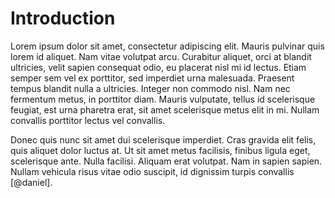 # Introduction

Lorem ipsum dolor sit amet, consectetur adipiscing elit. Mauris pulvinar
quis lorem id aliquet. Nam vitae volutpat arcu. Curabitur aliquet, orci
at blandit ultricies, velit sapien consequat odio, eu placerat nisl mi
id lectus. Etiam semper sem vel ex porttitor, sed imperdiet urna
malesuada. Praesent tempus blandit nulla a ultricies. Integer non
commodo nisl. Nam nec fermentum metus, in porttitor diam. Mauris
vulputate, tellus id scelerisque feugiat, est urna pharetra erat, sit
amet scelerisque metus elit in mi. Nullam convallis porttitor lectus vel
convallis.

Donec quis nunc sit amet dui scelerisque imperdiet. Cras gravida elit
felis, quis aliquet dolor luctus at. Ut sit amet metus facilisis,
finibus ligula eget, scelerisque ante. Nulla facilisi. Aliquam erat
volutpat. Nam in sapien sapien. Nullam vehicula risus vitae odio
suscipit, id dignissim turpis convallis [@daniel].
